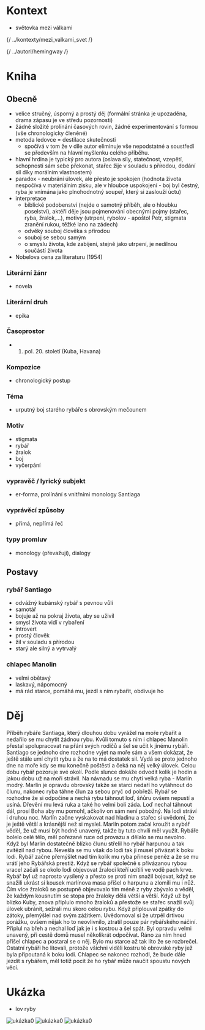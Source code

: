 # Kontext
* světovka mezi válkami

{/ ../kontexty/mezi_valkami_svet /}

{/ ../autori/hemingway /}

# Kniha
## Obecně
* velice stručný, úsporný a prostý děj (formální stránka je upozaděna, drama zápasu je ve středu pozornosti)
* žádné složité prolínání časových rovin, žádné experimentování s formou (vše chronologicky členěné)
* metoda ledovce = destilace skutečnosti
  * spočívá v tom že v díle autor eliminuje vše nepodstatné a soustředí se především na hlavní myšlenku celého příběhu.
* hlavní hrdina je typický pro autora (oslava síly, statečnost, vzepětí, schopnosti sám sebe překonat, stařec žije v souladu s přírodou, dodání sil díky morálním vlastnostem)
* paradox - neubrání úlovek, ale přesto je spokojen (hodnota života nespočívá v materiálním zisku, ale v hloubce uspokojení - boj byl čestný, ryba je vnímána jako plnohodnotný soupeř, který si zaslouží úctu)
* interpretace
  * biblické podobenství (nejde o samotný příběh, ale o hloubku poselství), aktéři děje jsou pojmenováni obecnými pojmy (stařec, ryba, žralok,...), motivy (utrpení, rybolov - apoštol Petr, stigmata zranění rukou, těžké lano na zádech)
  * odvěký souboj člověka s přírodou
  * souboj se sebou samým 
  * o smyslu života, kde zabíjení, stejně jako utrpení, je nedílnou součástí života
* Nobelova cena za literaturu (1954)


### Literární žánr
* novela 

### Literární druh
* epika

### Časoprostor
* 1. pol. 20. století (Kuba, Havana)

### Kompozice
* chronologický postup

### Téma
* urputný boj starého rybáře s obrovským mečounem

### Motiv
* stigmata
* rybář
* žralok
* boj
* vyčerpání

### vypravěč / lyrický subjekt
* er-forma, prolínání s vnitřními monology Santiaga

### vyprávěcí způsoby
* přímá, nepřímá řeč

### typy promluv
* monology (převažují), dialogy

## Postavy
### rybář Santiago
* odvážný kubánský rybář s pevnou vůlí
* samotář
* bojuje až na pokraj života, aby se uživil
* smysl života vidí v rybaření
* introvert
* prostý člověk
* žil v souladu s přírodou
* starý ale silný a vytrvalý

### chlapec Manolin
* velmi obětavý
* laskavý, nápomocný
* má rád starce, pomáhá mu, jezdí s ním rybařit, obdivuje ho 

# Děj
Příběh rybáře Santiaga, který dlouhou dobu vyrážel na moře rybařit a nedařilo se mu chytit žádnou rybu. Kvůli tomuto s ním i chlapec Manolin přestal spolupracovat na přání svých rodičů a šel se učit k jinému rybáři. Santiago se jednoho dne rozhodne vyjet na moře sám a všem dokázat, že ještě stále umí chytit rybu a že na to má dostatek sil. Vydá se proto jednoho dne na moře kdy se mu konečně poštěstí a čeká na něj velký úlovek. Celou dobu rybář pozoruje své okolí. Podle slunce dokáže odvodit kolik je hodin a jakou dobu už na moři strávil. Na návnadu se mu chytí velká ryba - Marlín modrý. Marlín je opravdu obrovský takže se starci nedaří ho vytáhnout do člunu, nakonec ryba táhne člun za sebou pryč od pobřeží. Rybář se rozhodne že si odpočine a nechá rybu táhnout loď, šňůru ovšem nepustí a usíná. Dřevění mu levá ruka a také ho velmi bolí záda. Loď nechal táhnout dál, prosí Boha aby mu pomohl, ačkoliv on sám není pobožný. Na lodi stráví i druhou noc. Marlín začne vyskakovat nad hladinu a stařec si uvědomí, že je ještě větší a krásnější než si myslel. Marlín potom začal kroužit a rybář věděl, že už musí být hodně unavený, takže by tuto chvíli měl využít. Rybáře bolelo celé tělo, měl pořezané ruce od provazu a dělalo se mu nevolno. Když byl Marlín dostatečně blízko člunu střelil ho rybář harpunou a tak zvítězil nad rybou. Nevešla se mu však do lodi tak ji musel přivázat k boku lodi. Rybář začne přemýšlet nad tím kolik mu ryba přinese peněz a že se mu vrátí jeho Rybářská prestiž. 
Když se rybář společně s přivázanou rybou vracel začali se okolo lodi objevovat žraloci kteří ucítili ve vodě pach krve. Rybář byl už naprosto vysílený a přesto se proti nim snažil bojovat, když se snažili ukrást si kousek marlínova masa přišel o harpunu a zlomili mu i nůž. Čím více žraloků se postupně objevovalo tím méně z ryby zbývalo a věděl, že každým kousnutím se stopa pro žraloky dělá větší a větší. Když už byl blízko Kuby, znova připlulo mnoho žraloků a přestože se stařec snažil svůj úlovek ubránit, sežrali mu skoro celou rybu. Když připlouval zpátky do zátoky, přemýšlel nad svým zážitkem. Uvědomoval si že utrpěl drtivou porážku, ovšem nějak ho to neovlivnilo, ztratil pouze pár rybářského náčiní. Připlul na břeh a nechal loď jak je i s kostrou a šel spát. Byl opravdu velmi unavený, při cestě domů musel několikrát odpočívat. Ráno za ním hned přišel chlapec a postaral se o něj. Bylo mu starce až tak líto že se rozbrečel. Ostatní rybáři ho litovali, protože všichni viděli kostru té obrovské ryby jež byla připoutaná k boku lodi. Chlapec se nakonec rozhodl, že bude dále jezdit s rybářem, měl totiž pocit že ho rybář může naučit spoustu nových věcí. 

# Ukázka
* lov ryby

![ukázka0](ukazka0.png)
![ukázka0](ukazka1.png)
![ukázka0](ukazka2.png)